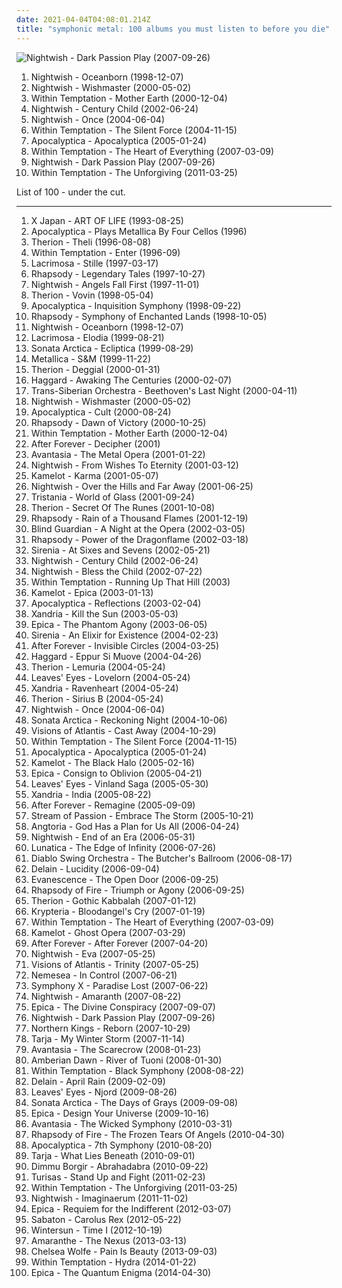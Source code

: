 ```yaml
---
date: 2021-04-04T04:08:01.214Z
title: "symphonic metal: 100 albums you must listen to before you die"
---
```

![Nightwish - Dark Passion Play (2007-09-26)](http://coverartarchive.org/release/b3f9e375-2225-478b-b66f-2b100bedd56e/16333876658-500.jpg "Nightwish - Dark Passion Play (2007-09-26)")
<ol class="albums">
<li data-cover="http://coverartarchive.org/release/d535c793-73d7-359b-aeee-02b1f6d8ce8c/8141601849-500.jpg" data-tags="symphonic metal" role="button">Nightwish - Oceanborn (1998-12-07)</li>
<li data-cover="https://img.discogs.com/bXk7E9h7DDb3vphd0BUBFNRGC24=/fit-in/600x521/filters:strip_icc():format(jpeg):mode_rgb():quality(90)/discogs-images/R-7707906-1447158443-9571.jpeg.jpg" data-tags="symphonic metal" role="button">Nightwish - Wishmaster (2000-05-02)</li>
<li data-cover="http://coverartarchive.org/release/1d1d160c-0fed-40ae-b781-187ce6b92ba5/12895444510-500.jpg" data-tags="symphonic metal, gothic metal" role="button">Within Temptation - Mother Earth (2000-12-04)</li>
<li data-cover="http://coverartarchive.org/release/ae07d037-3f41-3593-924b-92dfbc6bcb27/2124312135-500.jpg" data-tags="symphonic metal" role="button">Nightwish - Century Child (2002-06-24)</li>
<li data-cover="https://img.discogs.com/wP0yO0OllDd5B0pVrdx06teWmnM=/fit-in/400x400/filters:strip_icc():format(jpeg):mode_rgb():quality(90)/discogs-images/R-1348455-1211722786.jpeg.jpg" data-tags="symphonic metal" role="button">Nightwish - Once (2004-06-04)</li>
<li data-cover="http://coverartarchive.org/release/b0d338fa-6935-4aa6-b891-a51c37217e43/4630453378-500.jpg" data-tags="symphonic metal" role="button">Within Temptation - The Silent Force (2004-11-15)</li>
<li data-cover="http://coverartarchive.org/release/f070fbc3-adfe-496a-b1db-d253487d6158/5647069242-500.jpg" data-tags="symphonic metal" role="button">Apocalyptica - Apocalyptica (2005-01-24)</li>
<li data-cover="http://coverartarchive.org/release/ab50ac75-91ce-36a3-99b1-6e5e15aad912/5782076120-500.jpg" data-tags="symphonic metal" role="button">Within Temptation - The Heart of Everything (2007-03-09)</li>
<li data-cover="http://coverartarchive.org/release/b3f9e375-2225-478b-b66f-2b100bedd56e/16333876658-500.jpg" data-tags="symphonic metal" role="button">Nightwish - Dark Passion Play (2007-09-26)</li>
<li data-cover="http://coverartarchive.org/release/fa2c2a08-5f73-4ace-86e2-2f6d74b42914/2094872063-500.jpg" data-tags="symphonic metal" role="button">Within Temptation - The Unforgiving (2011-03-25)</li>
</ol>
List of 100 - under the cut.
<!-- more -->

_________________

<ol class="albums">
<li data-cover="http://coverartarchive.org/release/9856fe82-ee58-46f3-8dc6-1e146ae0989a/18870075471-500.jpg" data-tags="symphonic metal, progressive metal" role="button">
X Japan - ART OF LIFE (1993-08-25)
</li>
<li data-cover="http://coverartarchive.org/release/58186008-1efd-4c79-8658-65e58ef1be4c/5646849448-500.jpg" data-tags="instrumental, cover, symphonic metal, metal, cello" role="button">
Apocalyptica - Plays Metallica By Four Cellos (1996)
</li>
<li data-cover="https://img.discogs.com/SWsNxG96QPYsX38jIm4nZbAuK-4=/fit-in/600x531/filters:strip_icc():format(jpeg):mode_rgb():quality(90)/discogs-images/R-820668-1484762081-9976.jpeg.jpg" data-tags="symphonic metal" role="button">
Therion - Theli (1996-08-08)
</li>
<li data-cover="http://coverartarchive.org/release/68a8223b-872d-465d-a86c-9c54f0b9910b/4664662125-500.jpg" data-tags="gothic metal" role="button">
Within Temptation - Enter (1996-09)
</li>
<li data-cover="https://img.discogs.com/9wguWBIrs_N0GB64pqDyunfBIEc=/fit-in/600x589/filters:strip_icc():format(jpeg):mode_rgb():quality(90)/discogs-images/R-6253081-1415096233-5763.jpeg.jpg" data-tags="gothic, gothic metal, symphonic metal" role="button">
Lacrimosa - Stille (1997-03-17)
</li>
<li data-cover="http://coverartarchive.org/release/b038ec56-cf0e-48fd-90fd-123144995d17/1290590793-500.jpg" data-tags="power metal, symphonic metal" role="button">
Rhapsody - Legendary Tales (1997-10-27)
</li>
<li data-cover="http://coverartarchive.org/release/2756c819-b6d7-3052-9ff8-8c05e65eb5df/8141541570-500.jpg" data-tags="symphonic metal" role="button">
Nightwish - Angels Fall First (1997-11-01)
</li>
<li data-cover="https://img.discogs.com/R409Bq-tx43Q1Pq1c9vyvrSKLIQ=/fit-in/600x529/filters:strip_icc():format(jpeg):mode_rgb():quality(90)/discogs-images/R-9687969-1484781804-2262.jpeg.jpg" data-tags="symphonic metal" role="button">
Therion - Vovin (1998-05-04)
</li>
<li data-cover="https://via.placeholder.com/450" data-tags="symphonic metal, instrumental" role="button">
Apocalyptica - Inquisition Symphony (1998-09-22)
</li>
<li data-cover="http://coverartarchive.org/release/2ca0fbda-903c-4b64-a37b-8b69d179b227/2498043559-500.jpg" data-tags="power metal, symphonic metal" role="button">
Rhapsody - Symphony of Enchanted Lands (1998-10-05)
</li>
<li data-cover="http://coverartarchive.org/release/d535c793-73d7-359b-aeee-02b1f6d8ce8c/8141601849-500.jpg" data-tags="symphonic metal" role="button">
Nightwish - Oceanborn (1998-12-07)
</li>
<li data-cover="https://img.discogs.com/kghbP0cZiuZgaQ_jVxLPPJPBXSI=/fit-in/478x742/filters:strip_icc():format(jpeg):mode_rgb():quality(90)/discogs-images/R-7173385-1435353547-9883.jpeg.jpg" data-tags="gothic metal, gothic" role="button">
Lacrimosa - Elodia (1999-08-21)
</li>
<li data-cover="https://img.discogs.com/CaR0hAGxYwdPJprJhqkSijrOI4M=/fit-in/600x600/filters:strip_icc():format(jpeg):mode_rgb():quality(90)/discogs-images/R-9148979-1475657931-8185.jpeg.jpg" data-tags="power metal" role="button">
Sonata Arctica - Ecliptica (1999-08-29)
</li>
<li data-cover="http://coverartarchive.org/release/4943881b-cf46-3bb5-a9ad-26d19ab72f21/11162986699-500.jpg" data-tags="symphonic metal, metal, thrash metal" role="button">
Metallica - S&M (1999-11-22)
</li>
<li data-cover="https://img.discogs.com/R409Bq-tx43Q1Pq1c9vyvrSKLIQ=/fit-in/600x529/filters:strip_icc():format(jpeg):mode_rgb():quality(90)/discogs-images/R-9687969-1484781804-2262.jpeg.jpg" data-tags="symphonic metal" role="button">
Therion - Deggial (2000-01-31)
</li>
<li data-cover="http://coverartarchive.org/release/173cce6b-84da-4eba-880e-9a96048c8b4a/20215878293-500.jpg" data-tags="symphonic metal" role="button">
Haggard - Awaking The Centuries (2000-02-07)
</li>
<li data-cover="http://coverartarchive.org/release/8dc54860-4a3b-4757-bbe4-a3e852525f3a/3885285137-500.jpg" data-tags="symphonic metal, rock opera" role="button">
Trans-Siberian Orchestra - Beethoven's Last Night (2000-04-11)
</li>
<li data-cover="https://img.discogs.com/bXk7E9h7DDb3vphd0BUBFNRGC24=/fit-in/600x521/filters:strip_icc():format(jpeg):mode_rgb():quality(90)/discogs-images/R-7707906-1447158443-9571.jpeg.jpg" data-tags="symphonic metal" role="button">
Nightwish - Wishmaster (2000-05-02)
</li>
<li data-cover="http://coverartarchive.org/release/73fcbc7e-4945-4b33-bdc0-671a0aeffdc4/12525584454-500.jpg" data-tags="symphonic metal, cello metal" role="button">
Apocalyptica - Cult (2000-08-24)
</li>
<li data-cover="http://coverartarchive.org/release/bea18014-d2f3-3443-bb02-8d8184321775/7270873048-500.jpg" data-tags="power metal, symphonic metal" role="button">
Rhapsody - Dawn of Victory (2000-10-25)
</li>
<li data-cover="http://coverartarchive.org/release/1d1d160c-0fed-40ae-b781-187ce6b92ba5/12895444510-500.jpg" data-tags="symphonic metal, gothic metal" role="button">
Within Temptation - Mother Earth (2000-12-04)
</li>
<li data-cover="http://coverartarchive.org/release/3bb3e1b7-f897-4085-8a4b-1ed0454b4ddb/12542866193-500.jpg" data-tags="gothic metal, symphonic metal" role="button">
After Forever - Decipher (2001)
</li>
<li data-cover="http://coverartarchive.org/release/1e787755-4982-49f6-8e35-cbb7656c1116/17513910022-500.jpg" data-tags="power metal, symphonic metal" role="button">
Avantasia - The Metal Opera (2001-01-22)
</li>
<li data-cover="http://coverartarchive.org/release/8844713b-b8fd-41eb-964b-b8a28cb7cc55/5921237726-500.jpg" data-tags="symphonic metal" role="button">
Nightwish - From Wishes To Eternity (2001-03-12)
</li>
<li data-cover="http://coverartarchive.org/release/dcaa1f02-3bad-4337-be7e-c769fd9df9e7/1287074936-500.jpg" data-tags="power metal" role="button">
Kamelot - Karma (2001-05-07)
</li>
<li data-cover="https://img.discogs.com/bXk7E9h7DDb3vphd0BUBFNRGC24=/fit-in/600x521/filters:strip_icc():format(jpeg):mode_rgb():quality(90)/discogs-images/R-7707906-1447158443-9571.jpeg.jpg" data-tags="symphonic metal" role="button">
Nightwish - Over the Hills and Far Away (2001-06-25)
</li>
<li data-cover="https://img.discogs.com/Hc-kerojMLeDgG8YtSZ7CD4DH1U=/fit-in/451x450/filters:strip_icc():format(jpeg):mode_rgb():quality(90)/discogs-images/R-1185361-1199497793.jpeg.jpg" data-tags="gothic metal" role="button">
Tristania - World of Glass (2001-09-24)
</li>
<li data-cover="https://img.discogs.com/SWsNxG96QPYsX38jIm4nZbAuK-4=/fit-in/600x531/filters:strip_icc():format(jpeg):mode_rgb():quality(90)/discogs-images/R-820668-1484762081-9976.jpeg.jpg" data-tags="symphonic metal" role="button">
Therion - Secret Of The Runes (2001-10-08)
</li>
<li data-cover="https://img.discogs.com/FF5DIMvzWA3_lYWAskJDZOq8kcE=/fit-in/600x522/filters:strip_icc():format(jpeg):mode_rgb():quality(90)/discogs-images/R-12668200-1539691429-6474.jpeg.jpg" data-tags="power metal, symphonic metal" role="button">
Rhapsody - Rain of a Thousand Flames (2001-12-19)
</li>
<li data-cover="http://coverartarchive.org/release/fb4a053e-7139-49e4-9aa6-bf1f29299b3c/1633190014-500.jpg" data-tags="power metal" role="button">
Blind Guardian - A Night at the Opera (2002-03-05)
</li>
<li data-cover="http://coverartarchive.org/release/d6c1a7be-654b-3b60-9a06-e8ea7337f12f/7464315772-500.jpg" data-tags="power metal, symphonic metal" role="button">
Rhapsody - Power of the Dragonflame (2002-03-18)
</li>
<li data-cover="http://coverartarchive.org/release/544b94ff-da91-3efd-87fc-5ceddd1a125c/10709405994-500.jpg" data-tags="gothic metal" role="button">
Sirenia - At Sixes and Sevens (2002-05-21)
</li>
<li data-cover="http://coverartarchive.org/release/ae07d037-3f41-3593-924b-92dfbc6bcb27/2124312135-500.jpg" data-tags="symphonic metal" role="button">
Nightwish - Century Child (2002-06-24)
</li>
<li data-cover="http://coverartarchive.org/release/e80c5fef-6cd7-419b-9c2e-12c121400b89/25277398803-500.jpg" data-tags="symphonic metal, gothic metal" role="button">
Nightwish - Bless the Child (2002-07-22)
</li>
<li data-cover="http://coverartarchive.org/release/ac6996dc-c9e2-48e6-98e3-5c3826d2ee4d/8770433514-500.jpg" data-tags="symphonic metal, gothic metal, female vocalists" role="button">
Within Temptation - Running Up That Hill (2003)
</li>
<li data-cover="http://coverartarchive.org/release/4c5b22d5-e901-3e0c-89b1-ded24953449a/1287069532-500.jpg" data-tags="power metal" role="button">
Kamelot - Epica (2003-01-13)
</li>
<li data-cover="http://coverartarchive.org/release/10e0dc29-527a-44f7-bebc-a0b09824b9df/8760672447-500.jpg" data-tags="symphonic metal" role="button">
Apocalyptica - Reflections (2003-02-04)
</li>
<li data-cover="https://img.discogs.com/NiBRsPQxiOyKK4rHRSQpyDBHOwE=/fit-in/500x500/filters:strip_icc():format(jpeg):mode_rgb():quality(90)/discogs-images/R-7526890-1488963396-1647.jpeg.jpg" data-tags="gothic metal" role="button">
Xandria - Kill the Sun (2003-05-03)
</li>
<li data-cover="http://coverartarchive.org/release/a65c8dc7-4b3c-4c08-bf88-f69034a52e59/13377178933-500.jpg" data-tags="symphonic metal" role="button">
Epica - The Phantom Agony (2003-06-05)
</li>
<li data-cover="http://coverartarchive.org/release/3e6c226a-581f-45dc-a0c1-ef7d05cf2c07/1069072620-500.jpg" data-tags="gothic metal" role="button">
Sirenia - An Elixir for Existence (2004-02-23)
</li>
<li data-cover="http://coverartarchive.org/release/9cc7e479-087a-33ab-ad65-c668d104bef2/8818724277-500.jpg" data-tags="gothic metal, symphonic metal" role="button">
After Forever - Invisible Circles (2004-03-25)
</li>
<li data-cover="http://coverartarchive.org/release/a814f976-5789-4d16-ba18-238b448fa3f4/20215906870-500.jpg" data-tags="symphonic metal" role="button">
Haggard - Eppur Si Muove (2004-04-26)
</li>
<li data-cover="https://img.discogs.com/8Ha4rJOmrNPbxQQ8fxUQi-20L1I=/fit-in/600x584/filters:strip_icc():format(jpeg):mode_rgb():quality(90)/discogs-images/R-6228176-1414265293-2835.jpeg.jpg" data-tags="symphonic metal" role="button">
Therion - Lemuria (2004-05-24)
</li>
<li data-cover="http://coverartarchive.org/release/e862e298-ccaf-4575-889a-3198571bb2ed/1048113221-500.jpg" data-tags="symphonic metal, gothic metal" role="button">
Leaves' Eyes - Lovelorn (2004-05-24)
</li>
<li data-cover="https://img.discogs.com/6LUPajHGB58-8BLKNUJE31iNKWQ=/fit-in/500x500/filters:strip_icc():format(jpeg):mode_rgb():quality(90)/discogs-images/R-2973237-1309875480.jpeg.jpg" data-tags="gothic metal, symphonic metal" role="button">
Xandria - Ravenheart (2004-05-24)
</li>
<li data-cover="http://coverartarchive.org/release/569d62a8-5373-383d-bc67-ca5893118a50/1613523205-500.jpg" data-tags="symphonic metal" role="button">
Therion - Sirius B (2004-05-24)
</li>
<li data-cover="https://img.discogs.com/wP0yO0OllDd5B0pVrdx06teWmnM=/fit-in/400x400/filters:strip_icc():format(jpeg):mode_rgb():quality(90)/discogs-images/R-1348455-1211722786.jpeg.jpg" data-tags="symphonic metal" role="button">
Nightwish - Once (2004-06-04)
</li>
<li data-cover="https://img.discogs.com/NE8MbLeSqyI38QRActTLCnKZhgY=/fit-in/600x540/filters:strip_icc():format(jpeg):mode_rgb():quality(90)/discogs-images/R-4196283-1358239561-7690.jpeg.jpg" data-tags="power metal" role="button">
Sonata Arctica - Reckoning Night (2004-10-06)
</li>
<li data-cover="http://coverartarchive.org/release/e42281ab-e7c7-4813-8572-03a93a3fcd3c/4844682018-500.jpg" data-tags="symphonic metal" role="button">
Visions of Atlantis - Cast Away (2004-10-29)
</li>
<li data-cover="http://coverartarchive.org/release/b0d338fa-6935-4aa6-b891-a51c37217e43/4630453378-500.jpg" data-tags="symphonic metal" role="button">
Within Temptation - The Silent Force (2004-11-15)
</li>
<li data-cover="http://coverartarchive.org/release/f070fbc3-adfe-496a-b1db-d253487d6158/5647069242-500.jpg" data-tags="symphonic metal" role="button">
Apocalyptica - Apocalyptica (2005-01-24)
</li>
<li data-cover="https://img.discogs.com/QwK-r1ldXQjtGj0UzIhY8bE2B1E=/fit-in/500x500/filters:strip_icc():format(jpeg):mode_rgb():quality(90)/discogs-images/R-10881431-1505865280-5394.jpeg.jpg" data-tags="power metal" role="button">
Kamelot - The Black Halo (2005-02-16)
</li>
<li data-cover="https://img.discogs.com/jy_soO58j55CsAG3cvS-Vw6Siow=/fit-in/600x583/filters:strip_icc():format(jpeg):mode_rgb():quality(90)/discogs-images/R-5107953-1384706200-8069.jpeg.jpg" data-tags="symphonic metal" role="button">
Epica - Consign to Oblivion (2005-04-21)
</li>
<li data-cover="https://img.discogs.com/1j5xlhWYjyGnxlOmFQ4csWquyuY=/fit-in/600x600/filters:strip_icc():format(jpeg):mode_rgb():quality(90)/discogs-images/R-5093566-1384301696-2609.jpeg.jpg" data-tags="symphonic metal, gothic metal" role="button">
Leaves' Eyes - Vinland Saga (2005-05-30)
</li>
<li data-cover="http://coverartarchive.org/release/30214efe-bc85-48c3-b5a1-39d50fd3dd11/2138626195-500.jpg" data-tags="gothic metal, symphonic metal" role="button">
Xandria - India (2005-08-22)
</li>
<li data-cover="http://coverartarchive.org/release/463cd1ce-10d0-47d2-8fec-50cada1950fd/22013543456-500.jpg" data-tags="symphonic metal, gothic metal, female fronted metal" role="button">
After Forever - Remagine (2005-09-09)
</li>
<li data-cover="http://coverartarchive.org/release/27360e78-d639-3238-b44e-24c4f51b28b8/26038005651-500.jpg" data-tags="progressive metal, symphonic metal, gothic metal" role="button">
Stream of Passion - Embrace The Storm (2005-10-21)
</li>
<li data-cover="https://img.discogs.com/wGELB6yXOAnWtZBPj8M-OpxD-0o=/fit-in/600x450/filters:strip_icc():format(jpeg):mode_rgb():quality(90)/discogs-images/R-10249975-1494114475-8915.jpeg.jpg" data-tags="symphonic metal, female fronted metal" role="button">
Angtoria - God Has a Plan for Us All (2006-04-24)
</li>
<li data-cover="http://coverartarchive.org/release/d5c95644-75bc-3bd9-83dc-b540de205850/12567333679-500.jpg" data-tags="symphonic metal" role="button">
Nightwish - End of an Era (2006-05-31)
</li>
<li data-cover="http://coverartarchive.org/release/75633906-7ee3-4f4c-a27c-e7deb2908711/1049823429-500.jpg" data-tags="symphonic metal" role="button">
Lunatica - The Edge of Infinity (2006-07-26)
</li>
<li data-cover="http://coverartarchive.org/release/35b41b77-c4f8-3c1f-8041-901565f9f45d/1111418808-500.jpg" data-tags="avant-garde metal, symphonic metal, progressive metal" role="button">
Diablo Swing Orchestra - The Butcher's Ballroom (2006-08-17)
</li>
<li data-cover="http://coverartarchive.org/release/53896213-56e5-42c7-8431-467b416c33ce/14608031185-500.jpg" data-tags="symphonic metal, gothic metal" role="button">
Delain - Lucidity (2006-09-04)
</li>
<li data-cover="http://coverartarchive.org/release/b0a43312-26f6-46e1-b751-f24f54413e9f/6183360728-500.jpg" data-tags="rock, gothic rock" role="button">
Evanescence - The Open Door (2006-09-25)
</li>
<li data-cover="http://coverartarchive.org/release/1c236486-4e13-3f6e-91e0-4c04981564af/4310979390-500.jpg" data-tags="symphonic metal, epic metal, power metal" role="button">
Rhapsody of Fire - Triumph or Agony (2006-09-25)
</li>
<li data-cover="https://img.discogs.com/SWsNxG96QPYsX38jIm4nZbAuK-4=/fit-in/600x531/filters:strip_icc():format(jpeg):mode_rgb():quality(90)/discogs-images/R-820668-1484762081-9976.jpeg.jpg" data-tags="symphonic metal" role="button">
Therion - Gothic Kabbalah (2007-01-12)
</li>
<li data-cover="http://coverartarchive.org/release/72a40cb6-d024-4536-bf02-a5254a84a7f1/1042442290-500.jpg" data-tags="gothic metal, symphonic metal, female fronted metal" role="button">
Krypteria - Bloodangel's Cry (2007-01-19)
</li>
<li data-cover="http://coverartarchive.org/release/ab50ac75-91ce-36a3-99b1-6e5e15aad912/5782076120-500.jpg" data-tags="symphonic metal" role="button">
Within Temptation - The Heart of Everything (2007-03-09)
</li>
<li data-cover="https://img.discogs.com/gSg58eDMiqGerChL-r4SeRDPI9U=/fit-in/600x600/filters:strip_icc():format(jpeg):mode_rgb():quality(90)/discogs-images/R-12359483-1533657074-1211.jpeg.jpg" data-tags="power metal, symphonic metal" role="button">
Kamelot - Ghost Opera (2007-03-29)
</li>
<li data-cover="http://coverartarchive.org/release/7318fcb2-2eef-4977-9ad1-bce29fd86dcf/9588866037-500.jpg" data-tags="symphonic metal" role="button">
After Forever - After Forever (2007-04-20)
</li>
<li data-cover="http://coverartarchive.org/release/1fac1ccd-70b5-4ff2-99fe-c58addc99ba2/5922539539-500.jpg" data-tags="metal, finnish, symphonic metal, nightwish" role="button">
Nightwish - Eva (2007-05-25)
</li>
<li data-cover="http://coverartarchive.org/release/521ec9fe-01ec-4324-bbc4-08ffd7926741/8609207436-500.jpg" data-tags="symphonic metal" role="button">
Visions of Atlantis - Trinity (2007-05-25)
</li>
<li data-cover="http://coverartarchive.org/release/a278e457-bf21-489c-9c06-02ca8fb60343/3098115173-500.jpg" data-tags="gothic metal, symphonic metal, female fronted metal, nemesea" role="button">
Nemesea - In Control (2007-06-21)
</li>
<li data-cover="https://img.discogs.com/5vy2hHgKoje6nFvIPSpCvY2jMoA=/fit-in/600x439/filters:strip_icc():format(jpeg):mode_rgb():quality(90)/discogs-images/R-16490664-1608061264-7713.jpeg.jpg" data-tags="progressive metal" role="button">
Symphony X - Paradise Lost (2007-06-22)
</li>
<li data-cover="http://coverartarchive.org/release/519bddd3-fcbf-4457-bc11-b1de0f54d96b/5920555055-500.jpg" data-tags="symphonic metal" role="button">
Nightwish - Amaranth (2007-08-22)
</li>
<li data-cover="http://coverartarchive.org/release/93d9bf8c-1263-3826-999f-3793d6414234/4371819886-500.jpg" data-tags="symphonic metal" role="button">
Epica - The Divine Conspiracy (2007-09-07)
</li>
<li data-cover="http://coverartarchive.org/release/b3f9e375-2225-478b-b66f-2b100bedd56e/16333876658-500.jpg" data-tags="symphonic metal" role="button">
Nightwish - Dark Passion Play (2007-09-26)
</li>
<li data-cover="http://coverartarchive.org/release/236a04ea-8349-4930-9647-186773164eb3/6655040734-500.jpg" data-tags="symphonic metal, cover, power metal" role="button">
Northern Kings - Reborn (2007-10-29)
</li>
<li data-cover="https://via.placeholder.com/450" data-tags="symphonic metal" role="button">
Tarja - My Winter Storm (2007-11-14)
</li>
<li data-cover="http://coverartarchive.org/release/cf68f77f-7e28-4afb-b51e-e15b42a86a3e/8143822806-500.jpg" data-tags="power metal" role="button">
Avantasia - The Scarecrow (2008-01-23)
</li>
<li data-cover="http://coverartarchive.org/release/6fcba7d8-952b-4cd9-b9f5-eb3d7550ac20/2490616264-500.jpg" data-tags="symphonic metal" role="button">
Amberian Dawn - River of Tuoni (2008-01-30)
</li>
<li data-cover="https://img.discogs.com/P5qhwKGVpnKQVtKgJZKzxHzBIUE=/fit-in/600x598/filters:strip_icc():format(jpeg):mode_rgb():quality(90)/discogs-images/R-7753234-1448067141-3556.jpeg.jpg" data-tags="symphonic metal" role="button">
Within Temptation - Black Symphony (2008-08-22)
</li>
<li data-cover="http://coverartarchive.org/release/05bfd66c-2689-498b-bbd3-05e7d62cbefe/963414452-500.jpg" data-tags="symphonic metal" role="button">
Delain - April Rain (2009-02-09)
</li>
<li data-cover="http://coverartarchive.org/release/888e2e75-e1e8-4721-baaa-b92c7c86ea63/1048225534-500.jpg" data-tags="symphonic metal, gothic metal" role="button">
Leaves' Eyes - Njord (2009-08-26)
</li>
<li data-cover="https://img.discogs.com/NE8MbLeSqyI38QRActTLCnKZhgY=/fit-in/600x540/filters:strip_icc():format(jpeg):mode_rgb():quality(90)/discogs-images/R-4196283-1358239561-7690.jpeg.jpg" data-tags="progressive metal, symphonic metal, power metal" role="button">
Sonata Arctica - The Days of Grays (2009-09-08)
</li>
<li data-cover="http://coverartarchive.org/release/20973ccb-91fc-4a60-bdcf-66625331dd41/7921646004-500.jpg" data-tags="symphonic metal" role="button">
Epica - Design Your Universe (2009-10-16)
</li>
<li data-cover="http://coverartarchive.org/release/df5bf691-a022-4906-9b9e-b94902479ac5/17061803038-500.jpg" data-tags="power metal" role="button">
Avantasia - The Wicked Symphony (2010-03-31)
</li>
<li data-cover="http://coverartarchive.org/release/9d8b4569-31c7-4def-8d2d-b9c6852896ca/22926393568-500.jpg" data-tags="symphonic metal, power metal" role="button">
Rhapsody of Fire - The Frozen Tears Of Angels (2010-04-30)
</li>
<li data-cover="http://coverartarchive.org/release/b711481c-af7a-48f5-8d66-d2c6c6c606d0/5647632242-500.jpg" data-tags="cello metal, symphonic metal" role="button">
Apocalyptica - 7th Symphony (2010-08-20)
</li>
<li data-cover="https://img.discogs.com/8sZQNKE9oHBtEZ3Z5Nv6Ftbj_fU=/fit-in/400x400/filters:strip_icc():format(jpeg):mode_rgb():quality(90)/discogs-images/R-4925290-1379608085-2951.jpeg.jpg" data-tags="symphonic metal" role="button">
Tarja - What Lies Beneath (2010-09-01)
</li>
<li data-cover="http://coverartarchive.org/release/83369e76-a177-475e-b193-f42e34026a95/4013802680-500.jpg" data-tags="symphonic black metal" role="button">
Dimmu Borgir - Abrahadabra (2010-09-22)
</li>
<li data-cover="https://img.discogs.com/T0W57vrf7Y9CAVlaN76garpbTNA=/fit-in/350x349/filters:strip_icc():format(jpeg):mode_rgb():quality(90)/discogs-images/R-4951775-1380390621-8347.gif.jpg" data-tags="folk metal, symphonic metal" role="button">
Turisas - Stand Up and Fight (2011-02-23)
</li>
<li data-cover="http://coverartarchive.org/release/fa2c2a08-5f73-4ace-86e2-2f6d74b42914/2094872063-500.jpg" data-tags="symphonic metal" role="button">
Within Temptation - The Unforgiving (2011-03-25)
</li>
<li data-cover="http://coverartarchive.org/release/d3be8704-1c5d-4d7b-a7c8-7688ca911fc9/4133899682-500.jpg" data-tags="symphonic metal" role="button">
Nightwish - Imaginaerum (2011-11-02)
</li>
<li data-cover="http://coverartarchive.org/release/a70fcea5-1f96-4550-9b9c-a8e0ae41f43e/14972135430-500.jpg" data-tags="symphonic metal, progressive metal" role="button">
Epica - Requiem for the Indifferent (2012-03-07)
</li>
<li data-cover="http://coverartarchive.org/release/714ae6d3-196b-4c92-9825-797ddbb104af/12224155771-500.jpg" data-tags="power metal" role="button">
Sabaton - Carolus Rex (2012-05-22)
</li>
<li data-cover="http://coverartarchive.org/release/604eb43a-153c-4b63-92e6-ae59eca19505/2175641483-500.jpg" data-tags="melodic death metal, symphonic metal, progressive blackened homoerotic weeaboo metal, leather daddy rape soundtrack, misanthropic gay romance nostalgia metal, neo-erotic spandex metal" role="button">
Wintersun - Time I (2012-10-19)
</li>
<li data-cover="http://coverartarchive.org/release/8b61a363-32eb-4ee3-8d6b-e7b87d17457a/10071317904-500.jpg" data-tags="power metal" role="button">
Amaranthe - The Nexus (2013-03-13)
</li>
<li data-cover="https://img.discogs.com/JExQH_7X_2u7hqvAWCXMm1KALwc=/fit-in/591x600/filters:strip_icc():format(jpeg):mode_rgb():quality(90)/discogs-images/R-4941671-1380457797-4882.jpeg.jpg" data-tags="gothic rock, hipster, not experimental, pop, female vocalists, emo, japanese, anime, j-pop, visual kei, not gothic, emocore, meme, satanic pop, amatue, jpop, comedy, anison, dark, symphonic metal, achingly intelligent, not music, manowar, weeaboo, folklore intellectuel, hino, not darkwave, poptron, very intelligent lyrics, gothic metal, humour, misogyny, seiyuu" role="button">
Chelsea Wolfe - Pain Is Beauty (2013-09-03)
</li>
<li data-cover="http://coverartarchive.org/release/a3f93e14-2c2a-4ff9-96c1-52ce69b25216/6426874422-500.jpg" data-tags="symphonic metal" role="button">
Within Temptation - Hydra (2014-01-22)
</li>
<li data-cover="http://coverartarchive.org/release/c9338cac-6f7e-4d84-b035-c22ff406689e/7123206815-500.jpg" data-tags="symphonic metal" role="button">
Epica - The Quantum Enigma (2014-04-30)
</li>
</ol>